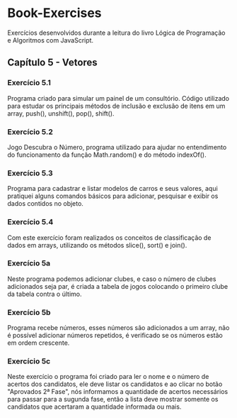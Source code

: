 # Book-Exercises

  Exercícios desenvolvidos durante a leitura do livro Lógica de Programação e Algoritmos com JavaScript.


## Capítulo 5 - Vetores

### Exercício 5.1
  Programa criado para simular um painel de um consultório. Código utilizado para estudar os principais métodos 
de inclusão e exclusão de itens em um array, push(), unshift(), pop(), shift().

### Exercício 5.2
  Jogo Descubra o Número, programa utilizado para ajudar no entendimento do funcionamento da função Math.random() e do método indexOf().
  
### Exercício 5.3
  Programa para cadastrar e listar modelos de carros e seus valores, aqui pratiquei alguns comandos básicos para adicionar, pesquisar e 
exibir os dados contidos no objeto.

### Exercício 5.4
  Com este exercício foram realizados os conceitos de classificação de dados em arrays, utilizando os métodos slice(), sort() e join().

### Exercício 5a
  Neste programa podemos adicionar clubes, e caso o número de clubes adicionados seja par, é criada a tabela de jogos colocando o 
primeiro clube da tabela contra o último.

### Exercício 5b
  Programa recebe números, esses números são adicionados a um array, não é possível adicionar números repetidos, é verificado se os
números estão em ordem crescente.

### Exercício 5c
  Neste exercício o programa foi criado para ler o nome e o número de acertos dos candidatos, ele deve listar os candidatos e ao clicar 
no botão "Aprovados 2ª Fase", nós informamos a quantidade de acertos necessários para passar para a sugunda fase, então a lista deve 
mostrar somente os candidatos que acertaram a quantidade informada ou mais.
